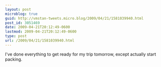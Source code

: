 ```yaml
---
layout: post
microblog: true
guid: http://vmstan-tweets.micro.blog/2009/04/21/1581039940.html
post_id: 3051469
date: 2009-04-21T20:12:49-0600
lastmod: 2009-04-21T20:12:49-0600
type: post
url: /2009/04/21/1581039940.html
---
```

I've done everything to get ready for my trip tomorrow, except actually start packing.
